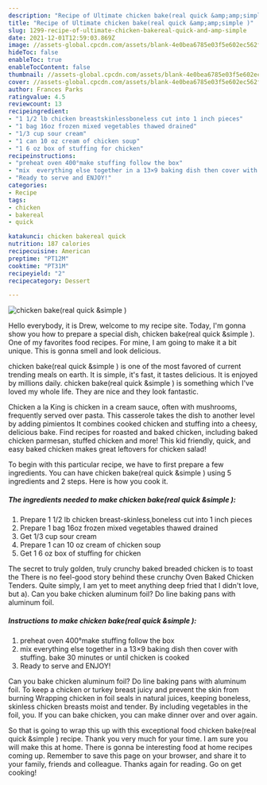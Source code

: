 ```yaml
---
description: "Recipe of Ultimate chicken bake(real quick &amp;amp;simple )"
title: "Recipe of Ultimate chicken bake(real quick &amp;amp;simple )"
slug: 1299-recipe-of-ultimate-chicken-bakereal-quick-and-amp-simple
date: 2021-12-01T12:59:03.869Z
image: //assets-global.cpcdn.com/assets/blank-4e0bea6785e03f5e602ec562f230caae08da540cada707380b4fe1bbebba43da.png
hideToc: false
enableToc: true
enableTocContent: false
thumbnail: //assets-global.cpcdn.com/assets/blank-4e0bea6785e03f5e602ec562f230caae08da540cada707380b4fe1bbebba43da.png
cover: //assets-global.cpcdn.com/assets/blank-4e0bea6785e03f5e602ec562f230caae08da540cada707380b4fe1bbebba43da.png
author: Frances Parks
ratingvalue: 4.5
reviewcount: 13
recipeingredient:
- "1 1/2 lb chicken breastskinlessboneless cut into 1 inch pieces"
- "1 bag 16oz frozen mixed vegetables thawed drained"
- "1/3 cup sour cream"
- "1 can 10 oz cream of chicken soup"
- "1 6 oz box of stuffing for chicken"
recipeinstructions:
- "preheat oven 400°make stuffing follow the box"
- "mix  everything else together in a 13×9 baking dish then cover with stuffing. bake 30 minutes or until chicken is cooked"
- "Ready to serve and ENJOY!"
categories:
- Recipe
tags:
- chicken
- bakereal
- quick

katakunci: chicken bakereal quick 
nutrition: 187 calories
recipecuisine: American
preptime: "PT12M"
cooktime: "PT31M"
recipeyield: "2"
recipecategory: Dessert

---
```



![chicken bake(real quick &amp;simple )](//assets-global.cpcdn.com/assets/blank-4e0bea6785e03f5e602ec562f230caae08da540cada707380b4fe1bbebba43da.png)

Hello everybody, it is Drew, welcome to my recipe site. Today, I'm gonna show you how to prepare a special dish, chicken bake(real quick &amp;simple ). One of my favorites food recipes. For mine, I am going to make it a bit unique. This is gonna smell and look delicious.

chicken bake(real quick &amp;simple ) is one of the most favored of current trending meals on earth. It is simple, it's fast, it tastes delicious. It is enjoyed by millions daily. chicken bake(real quick &amp;simple ) is something which I've loved my whole life. They are nice and they look fantastic.

Chicken a la King is chicken in a cream sauce, often with mushrooms, frequently served over pasta. This casserole takes the dish to another level by adding pimientos It combines cooked chicken and stuffing into a cheesy, delicious bake. Find recipes for roasted and baked chicken, including baked chicken parmesan, stuffed chicken and more! This kid friendly, quick, and easy baked chicken makes great leftovers for chicken salad!


To begin with this particular recipe, we have to first prepare a few ingredients. You can have chicken bake(real quick &amp;simple ) using 5 ingredients and 2 steps. Here is how you cook it.

<!--inarticleads1-->

##### The ingredients needed to make chicken bake(real quick &amp;simple ):

1. Prepare 1 1/2 lb chicken breast-skinless,boneless cut into 1 inch pieces
1. Prepare 1 bag 16oz frozen mixed vegetables thawed drained
1. Get 1/3 cup sour cream
1. Prepare 1 can 10 oz cream of chicken soup
1. Get 1 6 oz box of stuffing for chicken


The secret to truly golden, truly crunchy baked breaded chicken is to toast the There is no feel-good story behind these crunchy Oven Baked Chicken Tenders. Quite simply, I am yet to meet anything deep fried that I didn&#39;t love, but a). Can you bake chicken aluminum foil? Do line baking pans with aluminum foil. 

<!--inarticleads2-->

##### Instructions to make chicken bake(real quick &amp;simple ):

1. preheat oven 400°make stuffing follow the box
1. mix  everything else together in a 13×9 baking dish then cover with stuffing. bake 30 minutes or until chicken is cooked
1. Ready to serve and ENJOY!

Can you bake chicken aluminum foil? Do line baking pans with aluminum foil. To keep a chicken or turkey breast juicy and prevent the skin from burning Wrapping chicken in foil seals in natural juices, keeping boneless, skinless chicken breasts moist and tender. By including vegetables in the foil, you. If you can bake chicken, you can make dinner over and over again. 

So that is going to wrap this up with this exceptional food chicken bake(real quick &amp;simple ) recipe. Thank you very much for your time. I am sure you will make this at home. There is gonna be interesting food at home recipes coming up. Remember to save this page on your browser, and share it to your family, friends and colleague. Thanks again for reading. Go on get cooking!
